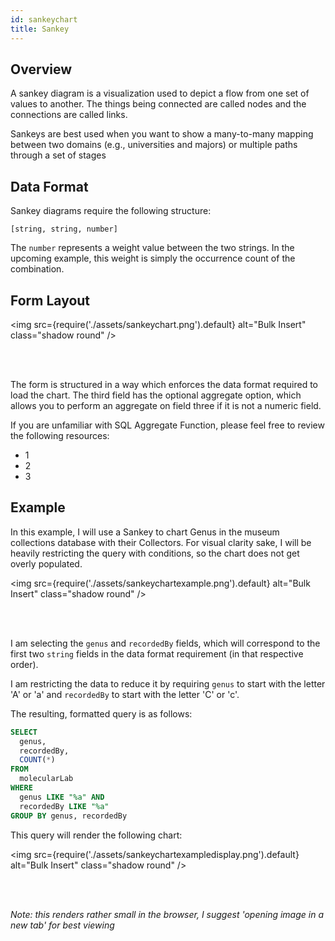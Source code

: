 ```yaml
---
id: sankeychart
title: Sankey
---
```


## Overview

A sankey diagram is a visualization used to depict a flow from one set of values to another. The things being connected are called nodes and the connections are called links.

Sankeys are best used when you want to show a many-to-many mapping between two domains (e.g., universities and majors) or multiple paths through a set of stages

## Data Format

Sankey diagrams require the following structure:

```
[string, string, number]
```

The `number` represents a weight value between the two strings. In the upcoming example, this weight is simply the occurrence count of the combination.

## Form Layout

<img
src={require('./assets/sankeychart.png').default}
alt="Bulk Insert"
class="shadow round"
/>

<br/>
<br/>

The form is structured in a way which enforces the data format required to load the chart. The third field has the optional aggregate option, which allows you to perform an aggregate on field three if it is not a numeric field.

If you are unfamiliar with SQL Aggregate Function, please feel free to review the following resources:

- 1
- 2
- 3

## Example

In this example, I will use a Sankey to chart Genus in the museum collections database with their Collectors. For visual clarity sake, I will be heavily restricting the query with conditions, so the chart does not get overly populated.

<img
src={require('./assets/sankeychartexample.png').default}
alt="Bulk Insert"
class="shadow round"
/>

<br/>
<br/>

I am selecting the `genus` and `recordedBy` fields, which will correspond to the first two `string` fields in the data format requirement (in that respective order).

I am restricting the data to reduce it by requiring `genus` to start with the letter 'A' or 'a' and `recordedBy` to start with the letter 'C' or 'c'.

The resulting, formatted query is as follows:

```sql
SELECT
  genus,
  recordedBy,
  COUNT(*)
FROM
  molecularLab
WHERE
  genus LIKE "%a" AND
  recordedBy LIKE "%a"
GROUP BY genus, recordedBy
```

This query will render the following chart:

<img
src={require('./assets/sankeychartexampledisplay.png').default}
alt="Bulk Insert"
class="shadow round"
/>

<br/>
<br/>

_Note: this renders rather small in the browser, I suggest 'opening image in a new tab' for best viewing_
